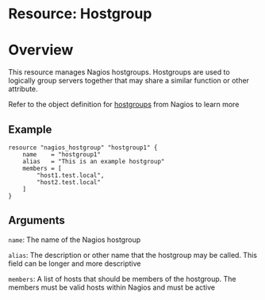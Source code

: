 # Resource: Hostgroup

# Overview

This resource manages Nagios hostgroups. Hostgroups are used to logically group servers together that may share a
similar function or other attribute.

Refer to the object definition for [hostgroups](https://assets.nagios.com/downloads/nagioscore/docs/nagioscore/3/en/objectdefinitions.html#hostgroup) from Nagios to learn more

## Example

```hcl
resource "nagios_hostgroup" "hostgroup1" {
    name    = "hostgroup1"
    alias   = "This is an example hostgroup"
    members = [
        "host1.test.local",
        "host2.test.local"
    ]
}
```

## Arguments

`name`: The name of the Nagios hostgroup

`alias`: The description or other name that the hostgroup may be called. This field can be longer and more descriptive

`members`: A list of hosts that should be members of the hostgroup. The members must be valid hosts within Nagios and must be active